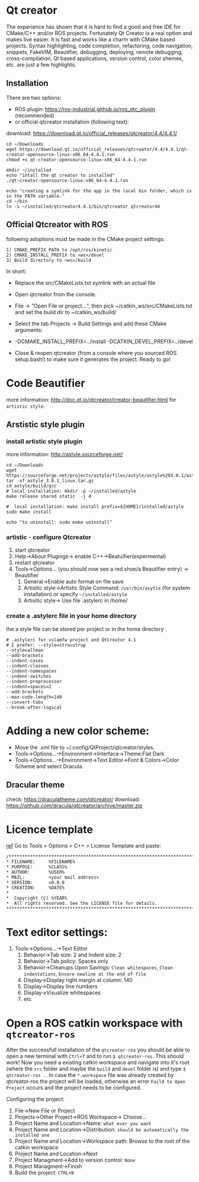 # Qt creator 

The experience has shown that it is hard to find a good and free IDE for CMake/C++ and/or ROS projects. Fortunately Qt Creator is a real option and makes live easier. It is fast and works like a charm with CMake based projects. 
Syntax highlighting, code completion, refactoring, code navigation, snippets, FakeVIM, Beautifier, debugging, deploying, remote debugging, cross-compilation, Qt based applications, version control, color shemes, etc. are just a few highlights. 

## Installation

There are two options: 
  * ROS plugin: https://ros-industrial.github.io/ros_qtc_plugin  (recommended)
  * or official qtcreator installation (following text):

download: https://download.qt.io/official_releases/qtcreator/4.4/4.4.1/

```
cd ~/Downloads
wget https://download.qt.io/official_releases/qtcreator/4.4/4.4.1/qt-creator-opensource-linux-x86_64-4.4.1.run
chmod +x qt-creator-opensource-linux-x86_64-4.4.1.run

mkdir ~/installed
echo "intall the qt creator to installed" 
./qt-creator-opensource-linux-x86_64-4.4.1.run

echo "creating a symlink for the app in the local bin folder, which is in the PATH variable." 
cd ~/bin
ln -s ~/installed/qtcreator4.4.1/bin/qtcreator qtcreator44

```

## Official Qtcreator with ROS

following adoptions must be made in the CMake project settings:


```
1) CMAKE_PREFIX_PATH to /opt/ros/kinetic
2) CMAKE_INSTALL_PREFIX to <ws>/devel
3) Build directory to <ws>/build
```

In short:

  *  Replace the src/CMakeLists.txt symlink with an actual file
  *  Open qtcreator from the console.
  *  File -> “Open File or project…“, then pick ~/catkin_ws/src/CMakeLists.txt and set the build dir to ~/catkin_ws/build/

  *  Select the tab Projects -> Build Settings and add these CMake arguments:

  * -DCMAKE_INSTALL_PREFIX=../install -DCATKIN_DEVEL_PREFIX=../devel

  *  Close & reopen qtcreator (from a console where you sourced ROS setup.bash!) to make sure it generates the project.
    Ready to go!
    

# Code Beautifier

more information: http://doc.qt.io/qtcreator/creator-beautifier.html for `artistic style`.

## Arstistic style plugin

### install artistic style plugin

more information: http://astyle.sourceforge.net/

```
cd ~/Downloads
wget https://sourceforge.net/projects/astyle/files/astyle/astyle%203.0.1/astyle_3.0.1_linux.tar.gz
tar -xf astyle_3.0.1_linux.tar.gz 
cd astyle/build/gcc
# local installation: mkdir -p ~/installed/astyle
make release shared static  -j 4

#  local installation: make install prefix=${HOME}/installed/astyle
sudo make install

echo "to uninstall: sudo make uninstall"
```

### artistic - configure Qtcreator

1. start qtcreator
1. Help->About Plugings-> enable C++->Beatuifier(expermental)
1. restart qtcreator
1. Tools->Options... (you should now see a red shoe/a Beautifier entry) -> Beautifier
   1. General->Enable auto format on file save
   1. Artisitic style->Artistic Style Command: `/usr/bin/asytle` (for system installation) or specify `~/installed/astyle`
   1. Artisitic style-> Use file .astylerc in /home/<username>

### create a .astylerc file in your home directory

the a style file can be stored per project or in the home directory . 
```
# .astylerc for vslamfw project and QtCreator 4.1
# I prefer: --style=stroustrup
--style=allman
--add-brackets
--indent-cases
--indent-classes
--indent-namespaces
--indent-switches
--indent-preprocessor
--indent=spaces=2
--add-brackets
--max-code-length=140
--convert-tabs
--break-after-logical
```

# Adding a new color scheme:

* Move the <scheme>.xml file to ~/.config/QtProject/qtcreator/styles.
* Tools->Options...->Environment->Interface->Theme:Flat Dark
* Tools->Options...->Environment->Text Editor->Font & Colors->Color Scheme and select Dracula.

## Dracular theme

check: https://draculatheme.com/qtcreator/
download: https://github.com/dracula/qtcreator/archive/master.zip


# Licence template

[ref](http://doc.qt.io/qtcreator/creator-tips.html#adding-a-license-header-template-for-c-code)
Go to Tools > Options > C++ > License Template and paste:
```
/******************************************************************************
* FILENAME:     %FILENAME%
* PURPOSE:      %CLASS% 
* AUTHOR:       %USER%
* MAIL:         <your mail address>
* VERSION:      v0.0.0
* CREATION:     %DATE%
*
*  Copyright (C) %YEAR% 
*  All rights reserved. See the LICENSE file for details.
******************************************************************************/
```

# Text editor settings:

1. Tools->Options...->Text Editor
   1. Behavior->Tab size: 2  and Indent size: 2
   1. Behavior->Tab policy: Spaces only
   1. Behavior->Cleanups Upon Savings: `Clean whitespaces`, `Clean indentations`, `Ensure newline at the end of file`
   1. Display->Display right margin at column: 140
   1. Display->Display line numbers
   1. Display->Visualize whitespaces
   1. etc
   
# Open a ROS catkin workspace with `qtcreator-ros`

After the successfull installation of the `qtcreator-ros` you should be able to open a new terminal with `Ctrl+T` and to run `$ qtcreator-ros`. This should work!
Now you need a existing catkin workspace and navigate into it's root (where the `src` folder and maybe the `build` and `devel` folder is) and type `$ qtcreator-ros .`. In case the `*.workspace` file was already created by qtcreator-ros the project will be loaded, otherwise an error `Faild to Open Project` occurs and the project needs to be configured.


Configuring the project:
1. File->New File or Project
1. Projects->Other Project->ROS Workspace-> Choose...
1. Project Name and Location->Name: `what ever you want`
1. Project Name and Location->Distribution: `should be automatically the installed one`
1. Project Name and Location->Workspace path: Browse to the root of the catkin workspace 
1. Project Name and Location->Next
1. Project Managment->Add to version control: `None`
1. Project Managment->Finish
1. Build the project: `CTRL+B` 
